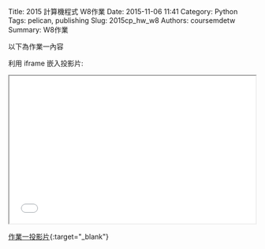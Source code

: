 Title: 2015 計算機程式 W8作業
Date: 2015-11-06 11:41
Category: Python
Tags: pelican, publishing
Slug: 2015cp_hw_w8
Authors: coursemdetw
Summary: W8作業

以下為作業一內容

利用 iframe 嵌入投影片:

<iframe src="40423141_cp_w8_p.html" width="500" height="300"></iframe>

[作業一投影片](40423141_cp_w8_p.html){:target="_blank"}
